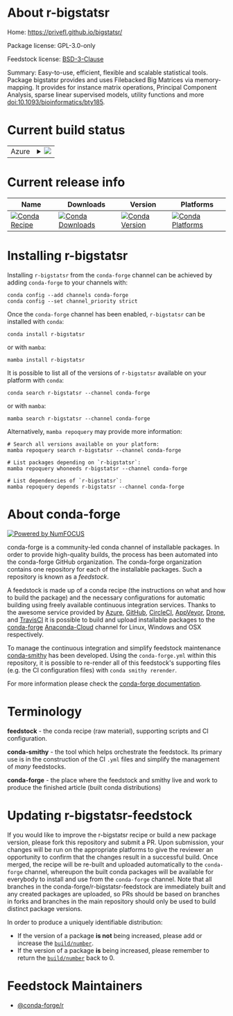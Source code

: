 About r-bigstatsr
=================

Home: https://privefl.github.io/bigstatsr/

Package license: GPL-3.0-only

Feedstock license: [BSD-3-Clause](https://github.com/conda-forge/r-bigstatsr-feedstock/blob/main/LICENSE.txt)

Summary: Easy-to-use, efficient, flexible and scalable statistical tools. Package bigstatsr provides and uses Filebacked Big Matrices via memory-mapping. It provides for instance matrix operations, Principal Component Analysis, sparse linear supervised models, utility functions and more <doi:10.1093/bioinformatics/bty185>.

Current build status
====================


<table>
    
  <tr>
    <td>Azure</td>
    <td>
      <details>
        <summary>
          <a href="https://dev.azure.com/conda-forge/feedstock-builds/_build/latest?definitionId=13004&branchName=main">
            <img src="https://dev.azure.com/conda-forge/feedstock-builds/_apis/build/status/r-bigstatsr-feedstock?branchName=main">
          </a>
        </summary>
        <table>
          <thead><tr><th>Variant</th><th>Status</th></tr></thead>
          <tbody><tr>
              <td>linux_64</td>
              <td>
                <a href="https://dev.azure.com/conda-forge/feedstock-builds/_build/latest?definitionId=13004&branchName=main">
                  <img src="https://dev.azure.com/conda-forge/feedstock-builds/_apis/build/status/r-bigstatsr-feedstock?branchName=main&jobName=linux&configuration=linux_64_" alt="variant">
                </a>
              </td>
            </tr><tr>
              <td>osx_64</td>
              <td>
                <a href="https://dev.azure.com/conda-forge/feedstock-builds/_build/latest?definitionId=13004&branchName=main">
                  <img src="https://dev.azure.com/conda-forge/feedstock-builds/_apis/build/status/r-bigstatsr-feedstock?branchName=main&jobName=osx&configuration=osx_64_" alt="variant">
                </a>
              </td>
            </tr><tr>
              <td>win_64</td>
              <td>
                <a href="https://dev.azure.com/conda-forge/feedstock-builds/_build/latest?definitionId=13004&branchName=main">
                  <img src="https://dev.azure.com/conda-forge/feedstock-builds/_apis/build/status/r-bigstatsr-feedstock?branchName=main&jobName=win&configuration=win_64_" alt="variant">
                </a>
              </td>
            </tr>
          </tbody>
        </table>
      </details>
    </td>
  </tr>
</table>

Current release info
====================

| Name | Downloads | Version | Platforms |
| --- | --- | --- | --- |
| [![Conda Recipe](https://img.shields.io/badge/recipe-r--bigstatsr-green.svg)](https://anaconda.org/conda-forge/r-bigstatsr) | [![Conda Downloads](https://img.shields.io/conda/dn/conda-forge/r-bigstatsr.svg)](https://anaconda.org/conda-forge/r-bigstatsr) | [![Conda Version](https://img.shields.io/conda/vn/conda-forge/r-bigstatsr.svg)](https://anaconda.org/conda-forge/r-bigstatsr) | [![Conda Platforms](https://img.shields.io/conda/pn/conda-forge/r-bigstatsr.svg)](https://anaconda.org/conda-forge/r-bigstatsr) |

Installing r-bigstatsr
======================

Installing `r-bigstatsr` from the `conda-forge` channel can be achieved by adding `conda-forge` to your channels with:

```
conda config --add channels conda-forge
conda config --set channel_priority strict
```

Once the `conda-forge` channel has been enabled, `r-bigstatsr` can be installed with `conda`:

```
conda install r-bigstatsr
```

or with `mamba`:

```
mamba install r-bigstatsr
```

It is possible to list all of the versions of `r-bigstatsr` available on your platform with `conda`:

```
conda search r-bigstatsr --channel conda-forge
```

or with `mamba`:

```
mamba search r-bigstatsr --channel conda-forge
```

Alternatively, `mamba repoquery` may provide more information:

```
# Search all versions available on your platform:
mamba repoquery search r-bigstatsr --channel conda-forge

# List packages depending on `r-bigstatsr`:
mamba repoquery whoneeds r-bigstatsr --channel conda-forge

# List dependencies of `r-bigstatsr`:
mamba repoquery depends r-bigstatsr --channel conda-forge
```


About conda-forge
=================

[![Powered by
NumFOCUS](https://img.shields.io/badge/powered%20by-NumFOCUS-orange.svg?style=flat&colorA=E1523D&colorB=007D8A)](https://numfocus.org)

conda-forge is a community-led conda channel of installable packages.
In order to provide high-quality builds, the process has been automated into the
conda-forge GitHub organization. The conda-forge organization contains one repository
for each of the installable packages. Such a repository is known as a *feedstock*.

A feedstock is made up of a conda recipe (the instructions on what and how to build
the package) and the necessary configurations for automatic building using freely
available continuous integration services. Thanks to the awesome service provided by
[Azure](https://azure.microsoft.com/en-us/services/devops/), [GitHub](https://github.com/),
[CircleCI](https://circleci.com/), [AppVeyor](https://www.appveyor.com/),
[Drone](https://cloud.drone.io/welcome), and [TravisCI](https://travis-ci.com/)
it is possible to build and upload installable packages to the
[conda-forge](https://anaconda.org/conda-forge) [Anaconda-Cloud](https://anaconda.org/)
channel for Linux, Windows and OSX respectively.

To manage the continuous integration and simplify feedstock maintenance
[conda-smithy](https://github.com/conda-forge/conda-smithy) has been developed.
Using the ``conda-forge.yml`` within this repository, it is possible to re-render all of
this feedstock's supporting files (e.g. the CI configuration files) with ``conda smithy rerender``.

For more information please check the [conda-forge documentation](https://conda-forge.org/docs/).

Terminology
===========

**feedstock** - the conda recipe (raw material), supporting scripts and CI configuration.

**conda-smithy** - the tool which helps orchestrate the feedstock.
                   Its primary use is in the construction of the CI ``.yml`` files
                   and simplify the management of *many* feedstocks.

**conda-forge** - the place where the feedstock and smithy live and work to
                  produce the finished article (built conda distributions)


Updating r-bigstatsr-feedstock
==============================

If you would like to improve the r-bigstatsr recipe or build a new
package version, please fork this repository and submit a PR. Upon submission,
your changes will be run on the appropriate platforms to give the reviewer an
opportunity to confirm that the changes result in a successful build. Once
merged, the recipe will be re-built and uploaded automatically to the
`conda-forge` channel, whereupon the built conda packages will be available for
everybody to install and use from the `conda-forge` channel.
Note that all branches in the conda-forge/r-bigstatsr-feedstock are
immediately built and any created packages are uploaded, so PRs should be based
on branches in forks and branches in the main repository should only be used to
build distinct package versions.

In order to produce a uniquely identifiable distribution:
 * If the version of a package **is not** being increased, please add or increase
   the [``build/number``](https://docs.conda.io/projects/conda-build/en/latest/resources/define-metadata.html#build-number-and-string).
 * If the version of a package **is** being increased, please remember to return
   the [``build/number``](https://docs.conda.io/projects/conda-build/en/latest/resources/define-metadata.html#build-number-and-string)
   back to 0.

Feedstock Maintainers
=====================

* [@conda-forge/r](https://github.com/conda-forge/r/)

